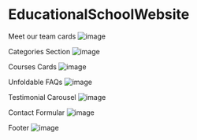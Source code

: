 # EducationalSchoolWebsite

Meet our team cards
![image](https://user-images.githubusercontent.com/59704327/179176770-d9455df6-93aa-487e-b3e4-9a411682e2c1.png)

Categories Section
![image](https://user-images.githubusercontent.com/59704327/179177120-d93106b0-ac0a-4861-964b-7c90069fc09e.png)

Courses Cards
![image](https://user-images.githubusercontent.com/59704327/179178240-1219deca-82f8-4c24-8551-2b92995b4570.png)

Unfoldable FAQs 
![image](https://user-images.githubusercontent.com/59704327/179177346-4b5dcda4-1acd-4caf-8c1d-09c2b209855f.png)

Testimonial Carousel
![image](https://user-images.githubusercontent.com/59704327/179177252-dbaab0c6-ae5e-4b1c-8562-d6ecbc68b868.png)

Contact Formular
![image](https://user-images.githubusercontent.com/59704327/179177585-414fab6b-9058-43af-9293-0c2afe9bfb51.png)

Footer
![image](https://user-images.githubusercontent.com/59704327/179177515-7f937719-82dd-420a-81b0-62ac4c4a0c0b.png)
